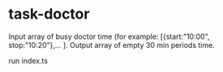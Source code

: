 # task-doctor
Input array of busy doctor time (for example: [{start:"10:00", stop:"10:20"},... ]. Output array of empty 30 min periods time.

run index.ts

